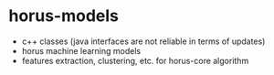 # horus-models
- c++ classes (java interfaces are not reliable in terms of updates)
- horus machine learning models
- features extraction, clustering, etc. for horus-core algorithm
